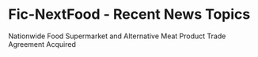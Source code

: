 # Fic-NextFood - Recent News Topics

Nationwide Food Supermarket and Alternative Meat Product Trade Agreement Acquired
